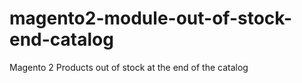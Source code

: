 # magento2-module-out-of-stock-end-catalog
Magento 2 Products out of stock at the end of the catalog
